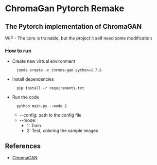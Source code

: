 # ChromaGan Pytorch Remake
## The Pytorch implementation of ChromaGAN
WIP - The core is trainable, but the project it self need some modification
### How to run
- Create new virtual environment
  ```
    conda create -n chroma-gan python=3.7.6
  ```
- Install dependencies
  ```
    pip install -r requirements.txt
  ```
- Run the code
  ```
    python main.py --mode 2
  ```
  - --config: path to the config file
  - --mode: 
    - 1: Train
    - 2: Test, coloring the sample images

## References
- [ChromaGAN](https://github.com/pvitoria/ChromaGAN)
